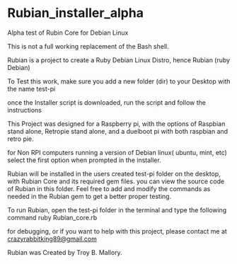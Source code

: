 # Rubian_installer_alpha
Alpha test of Rubin Core for Debian Linux


This is not a full working replacement of the Bash shell.

Rubian is a project to create a Ruby Debian Linux Distro, hence Rubian (ruby Debian)

To Test this work,  make sure you add a new folder (dir) to your Desktop with the name test-pi

once the Installer script is downloaded,  run the script and follow the instructions

This Project was designed for a Raspberry pi, with the options of Raspbian stand alone, Retropie stand alone, and
a duelboot pi with both raspbian and retro pie.

for Non RPI computers running a version of Debian linux( ubuntu, mint, etc)  select the first option when prompted in 
the installer.

Rubian will be installed in the users created test-pi folder on the desktop, with Rubian Core and its required gem files.
you can view the source code of Rubian in this folder.  Feel free to add and modify the commands as needed in the Rubian gem to get a better proper testing.

To run Rubian,  open the test-pi folder in the terminal and type the following command
ruby Rubian_core.rb

for debugging, or if you want to help with this project, please contact me at crazyrabbitking89@gmail.com

Rubian was Created by Troy B. Mallory.
